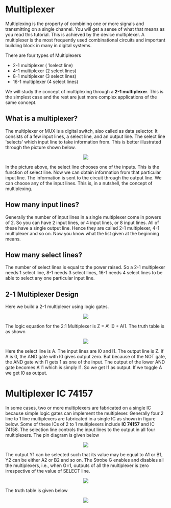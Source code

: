  # Multiplexer
Multiplexing is the property of combining one or more signals and transmitting on a single channel. You will get a sense of what that means as you read this tutorial. This is achieved by the device multiplexer. A multiplexer is the most frequently used combinational circuits and important building block in many in digital systems.

There are four types of Multiplexers
 
 * 2-1 multiplexer ( 1select line)
 * 4-1 multiplexer (2 select lines)
 * 8-1 multiplexer (3 select lines)
 * 16-1 multiplexer (4 select lines)
 
We will study the concept of multiplexing through a __2-1 multiplexer__. This is the simplest case and the rest are just more complex applications of the same concept.

## What is a multiplexer?

The multiplexer or MUX is a digital switch, also called as data selector. It consists of a few input lines, a select line, and an output line. The select line 'selects' which input line to take information from. This is better illustrated through the picture shown below.

<p align="center">
<img src="https://user-images.githubusercontent.com/58845531/79624726-55c43200-8141-11ea-9427-15ac98e2ef80.gif"/>
</p> 

In the picture above, the select line chooses one of the inputs. This is the function of select line. Now we can obtain information from that particular input line. The information is sent to the circuit through the output line. We can choose any of the input lines. This is, in a nutshell, the concept of multiplexing.

## How many input lines?

Generally the number of input lines in a single multiplexer come in powers of 2. So you can have 2 input lines, or 4 input lines, or 8 input lines. All of these have a single output line. Hence they are called 2-1 multiplexer, 4-1 multiplexer and so on. Now you know what the list given at the beginning means.

## How many select lines?

The number of select lines is equal to the power raised. So a 2-1 multiplexer needs 1 select line, 8-1 needs 3 select lines, 16-1 needs 4 select lines to be able to select any one particular input line. 

## 2-1 Multiplexer Design

Here we build a 2-1 multiplexer using logic gates. 

<p align="center">
<img src="https://user-images.githubusercontent.com/58845531/79625823-56f95d00-8149-11ea-94da-c6e85c6ecd12.png"/>
</p> 

The logic equation for the 2:1 Multiplexer is Z = A’ I0 + AI1. The truth table is as shown
<p align="center">
<img src="https://user-images.githubusercontent.com/58845531/79625924-09c9bb00-814a-11ea-94b3-d19dd37b1a4f.jpg"/>
</p> 

Here the select line is A. The input lines are I0 and I1. The output line is Z. If A is 0, the AND gate with I0 gives output zero. But because of the NOT gate, the AND gate with I1 gets 1 as one of the input. The output of the lower AND gate becomes A'I1 which is simply I1. So we get I1 as output. If we toggle A we get I0 as output.

# Multiplexer IC 74157

In some cases, two or more multiplexers are fabricated on a single IC because simple logic gates can implement the multiplexer. Generally four 2 line to 1 line multiplexers are fabricated in a single IC as shown in figure below. Some of these ICs of 2 to 1 multiplexers include __IC 74157__ and IC 74158. The selection line controls the input lines to the output in all four multiplexers. The pin diagram is given below

<p align="center">
<img src="https://user-images.githubusercontent.com/58845531/79627088-025adf80-8153-11ea-8f49-d89ea45ad81d.png"/>
</p> 

The output Y1 can be selected such that its value may be equal to A1 or B1, Y2 can be either A2 or B2 and so on. The Strobe G enables and disables all the multiplexers, i.e., when G=1, outputs of all the multiplexer is zero irrespective of the value of SELECT line.

<p align="center">
<img src="https://user-images.githubusercontent.com/58845531/79627154-a5abf480-8153-11ea-8e73-a995976d56d0.png"/>
</p> 

The truth table is given below

<p align="center">
<img src="https://user-images.githubusercontent.com/58845531/79627003-66c96f00-8152-11ea-8b06-57178dafdbd5.png"/>
</p> 


